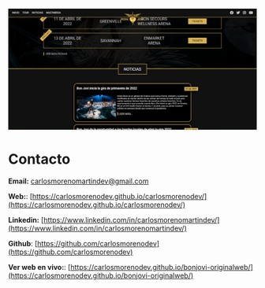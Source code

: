 ![img/bonjoviweb-recorte](img/bonjoviweb-recorte.png)


# Contacto
**Email:** [carlosmorenomartindev@gmail.com](mailto:carlosmorenomartindev@gmail.com)

**Web:**: [https://carlosmorenodev.github.io/carlosmorenodev/](https://carlosmorenodev.github.io/carlosmorenodev/)

**Linkedin:** [https://www.linkedin.com/in/carlosmorenomartindev/](https://www.linkedin.com/in/carlosmorenomartindev/)

**Github**: [https://github.com/carlosmorenodev](https://github.com/carlosmorenodev)

**Ver web en vivo:**: [https://carlosmorenodev.github.io/bonjovi-originalweb/](https://carlosmorenodev.github.io/bonjovi-originalweb/)
